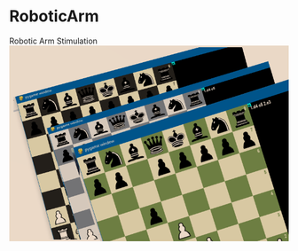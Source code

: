 # RoboticArm
Robotic Arm Stimulation
![](https://github.com/Parasmanithakur/Chess/blob/main/Untitled.png)
